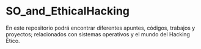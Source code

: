 # SO_and_EthicalHacking
En este repositorio podrá encontrar diferentes apuntes, códigos, trabajos y proyectos; relacionados con sistemas operativos y el mundo del Hacking Ético.
